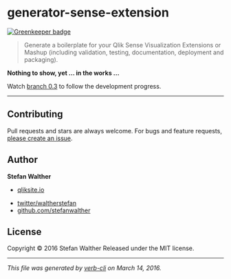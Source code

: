 # generator-sense-extension

[![Greenkeeper badge](https://badges.greenkeeper.io/stefanwalther/generator-sense-extension.svg)](https://greenkeeper.io/)

> Generate a boilerplate for your Qlik Sense Visualization Extensions or Mashup (including validation, testing, documentation, deployment and packaging).

**Nothing to show, yet ... in the works ...**

Watch [branch 0.3](https://github.com/stefanwalther/generator-sense-extension/tree/0.3) to follow the development progress.

***

## Contributing

Pull requests and stars are always welcome. For bugs and feature requests, [please create an issue](https://github.com/stefanwalther/generator-sense-extension/issues/new).

## Author

**Stefan Walther**

+ [qliksite.io](http://qliksite.io)
* [twitter/waltherstefan](http://twitter.com/waltherstefan)
* [github.com/stefanwalther](http://github.com/stefanwalther)

## License

Copyright © 2016 Stefan Walther
Released under the MIT license.

***

_This file was generated by [verb-cli](https://github.com/assemble/verb-cli) on March 14, 2016._